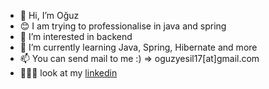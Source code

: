 - 👋 Hi, I’m Oğuz
- 😊 I am trying to professionalise in java and spring
- 👀 I’m interested in backend
- 🌱 I’m currently learning Java, Spring, Hibernate and more
- 📫 You can send mail to me :) => oguzyesil17[at]gmail.com
- 🧑🏻‍💻 look at my [linkedin](https://www.linkedin.com/in/oguzyesil/)
<!---
yesilOguz/yesilOguz is a ✨ special ✨ repository because its `README.md` (this file) appears on your GitHub profile.
You can click the Preview link to take a look at your changes.
--->

